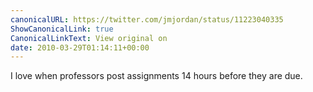 ```yaml
---
canonicalURL: https://twitter.com/jmjordan/status/11223040335
ShowCanonicalLink: true
CanonicalLinkText: View original on
date: 2010-03-29T01:14:11+00:00
---
```

I love when professors post assignments 14 hours before they are due.